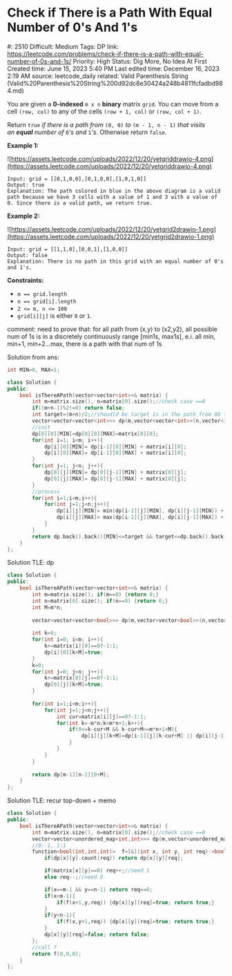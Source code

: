 # Check if There is a Path With Equal Number of 0's And 1's

#: 2510
Difficult: Medium
Tags: DP
link: https://leetcode.com/problems/check-if-there-is-a-path-with-equal-number-of-0s-and-1s/
Priority: High
Status: Dig More, No Idea At First
Created time: June 15, 2023 5:40 PM
Last edited time: December 16, 2023 2:19 AM
source: leetcode_daily
related: Valid Parenthesis String (Valid%20Parenthesis%20String%200d92dc8e30424a248b4811fcfadbd984.md)

You are given a **0-indexed** `m x n` **binary** matrix `grid`. You can move from a cell `(row, col)` to any of the cells `(row + 1, col)` or `(row, col + 1)`.

Return `true` *if there is a path from* `(0, 0)` *to* `(m - 1, n - 1)` *that visits an **equal** number of* `0`*'s and* `1`*'s*. Otherwise return `false`.

**Example 1:**

![https://assets.leetcode.com/uploads/2022/12/20/yetgriddrawio-4.png](https://assets.leetcode.com/uploads/2022/12/20/yetgriddrawio-4.png)

```
Input: grid = [[0,1,0,0],[0,1,0,0],[1,0,1,0]]
Output: true
Explanation: The path colored in blue in the above diagram is a valid path because we have 3 cells with a value of 1 and 3 with a value of 0. Since there is a valid path, we return true.

```

**Example 2:**

![https://assets.leetcode.com/uploads/2022/12/20/yetgrid2drawio-1.png](https://assets.leetcode.com/uploads/2022/12/20/yetgrid2drawio-1.png)

```
Input: grid = [[1,1,0],[0,0,1],[1,0,0]]
Output: false
Explanation: There is no path in this grid with an equal number of 0's and 1's.

```

**Constraints:**

- `m == grid.length`
- `n == grid[i].length`
- `2 <= m, n <= 100`
- `grid[i][j]` is either `0` or `1`.

comment: need to prove that: for all path from (x,y) to (x2,y2), all possible num of 1s is in a discretely continuously range [min1s, max1s], e.i. all min, min+1, min+2…max, there is a path with that num of 1s

Solution from ans:

```cpp
int MIN=0, MAX=1;

class Solution {
public:
    bool isThereAPath(vector<vector<int>>& matrix) {
        int m=matrix.size(), n=matrix[0].size();//check case ==0
        if((m+n-1)%2!=0) return false;
        int target=(m+n)/2;//shoudld be target 1s in the path from 00 to bb
        vector<vector<vector<int>>> dp(m,vector<vector<int>>(n,vector<int>(2,0)));
        //init
        dp[0][0][MIN]=dp[0][0][MAX]=matrix[0][0];
        for(int i=1; i<m; i++){
            dp[i][0][MIN]= dp[i-1][0][MIN] + matrix[i][0];
            dp[i][0][MAX]= dp[i-1][0][MAX] + matrix[i][0];
        }
        for(int j=1; j<n; j++){
            dp[0][j][MIN]= dp[0][j-1][MIN] + matrix[0][j];
            dp[0][j][MAX]= dp[0][j-1][MAX] + matrix[0][j];
        }
        //process
        for(int i=1;i<m;i++){
            for(int j=1;j<n;j++){
                dp[i][j][MIN]= min(dp[i-1][j][MIN], dp[i][j-1][MIN]) + matrix[i][j];
                dp[i][j][MAX]= max(dp[i-1][j][MAX], dp[i][j-1][MAX]) + matrix[i][j];
            }
        }
        return dp.back().back()[MIN]<=target && target<=dp.back().back()[MAX];
    }
};
```

Solution TLE: dp

```cpp
class Solution {
public:
    bool isThereAPath(vector<vector<int>>& matrix) {
        int m=matrix.size(); if(m==0) {return 0;}
        int n=matrix[0].size(); if(n==0) {return 0;}
        int M=m*n;
        
        vector<vector<vector<bool>>> dp(m,vector<vector<bool>>(n,vector<bool>(m*n+1+M,false)));
        
        int k=0;
        for(int i=0; i<m; i++){
            k+=matrix[i][0]==0?-1:1;
            dp[i][0][k+M]=true;
        }
        k=0;
        for(int j=0; j<n; j++){
            k+=matrix[0][j]==0?-1:1;
            dp[0][j][k+M]=true;
        }
        
        for(int i=1;i<m;i++){
            for(int j=1;j<n;j++){
                int cur=matrix[i][j]==0?-1:1;
                for(int k=-m*n;k<m*n+1;k++){
                    if(0<=k-cur+M && k-cur+M<=m*n+1+M){
                        dp[i][j][k+M]=dp[i-1][j][k-cur+M] || dp[i][j-1][k-cur+M];
                    }
                }
            }
        }
        
        return dp[m-1][n-1][0+M];
    }
};
```

Solution TLE: recur top-down + memo

```cpp
class Solution {
public:
    bool isThereAPath(vector<vector<int>>& matrix) {
        int m=matrix.size(), n=matrix[0].size();//check case ==0
        vector<vector<unordered_map<int,int>>> dp(m,vector<unordered_map<int,int>>(n));
        //0:-1, 1:1
        function<bool(int,int,int)>  f=[&](int x, int y, int req)->bool{
            if(dp[x][y].count(req)) return dp[x][y][req];

            if(matrix[x][y]==0) req++;//need 1
            else req--;//need 0

            if(x==m-1 && y==n-1) return req==0;
            if(x<m-1){
                if(f(x+1,y,req)) {dp[x][y][req]=true; return true;}
            }
            if(y<n-1){
                if(f(x,y+1,req)) {dp[x][y][req]=true; return true;}
            }
            dp[x][y][req]=false; return false;
        };
        //call f
        return f(0,0,0);
    }
};
```